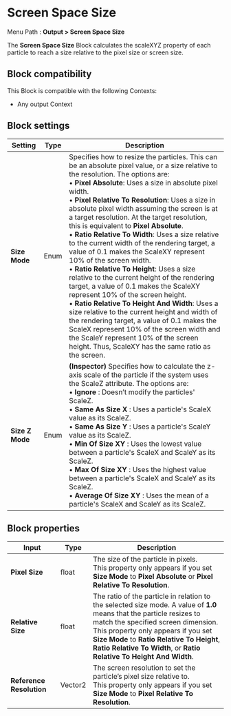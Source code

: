 # Screen Space Size

Menu Path : **Output > Screen Space Size**

The **Screen Space Size** Block calculates the scaleXYZ property of each particle to reach a size relative to the pixel size or screen size.

## Block compatibility

This Block is compatible with the following Contexts:

- Any output Context

## Block settings

| **Setting**     | **Type** | **Description**                                              |
| --------------- | -------- | ------------------------------------------------------------ |
| **Size Mode**   | Enum     | Specifies how to resize the particles. This can be an absolute pixel value, or a size relative to the resolution. The options are:<br/>&#8226; **Pixel Absolute**: Uses a size in absolute pixel width.<br/>&#8226; **Pixel Relative To Resolution**: Uses a size in absolute pixel width assuming the screen is at a target resolution. At the target resolution, this is equivalent to **Pixel Absolute**.<br/>&#8226; **Ratio Relative To Width**: Uses a size relative to the current width of the rendering target, a value of 0.1 makes the ScaleXY represent 10% of the screen width.<br/>&#8226; **Ratio Relative To Height**: Uses a size relative to the current height of the rendering target, a value of 0.1 makes the ScaleXY represent 10% of the screen height.<br/>&#8226; **Ratio Relative To Height And Width**: Uses a size relative to the current height and width of the rendering target, a value of 0.1 makes the ScaleX represent 10% of the screen width and the ScaleY represent 10% of the screen height. Thus, ScaleXY has the same ratio as the screen. |
| **Size Z Mode** | Enum     | **(Inspector)** Specifies how to calculate the z-axis scale of the particle if the system uses the ScaleZ attribute. The options are:<br/>&#8226; **Ignore** : Doesn’t modify the particles' ScaleZ.<br/>&#8226; **Same As Size X** : Uses a particle's ScaleX value as its ScaleZ.<br/>&#8226; **Same As Size Y** : Uses a particle's ScaleY value as its ScaleZ.<br/>&#8226; **Min Of Size XY** : Uses the lowest value between a particle's ScaleX and ScaleY as its ScaleZ.<br/>&#8226; **Max Of Size XY** : Uses the highest value between a particle's ScaleX and ScaleY as its ScaleZ.<br/>&#8226; **Average Of Size XY** : Uses the mean of a particle's ScaleX and ScaleY as its ScaleZ. |

## Block properties

| **Input**                | **Type** | **Description**                                              |
| ------------------------ | -------- | ------------------------------------------------------------ |
| **Pixel Size**           | float    | The size of the particle in pixels.<br/>This property only appears if you set **Size Mode** to **Pixel Absolute** or **Pixel Relative To Resolution**. |
| **Relative Size**        | float    | The ratio of the particle in relation to the selected size mode. A value of **1.0** means that the particle resizes to match the specified screen dimension.<br/>This property only appears if you set **Size Mode** to **Ratio Relative To Height**, **Ratio Relative To Width**, or **Ratio Relative To Height And Width**. |
| **Reference Resolution** | Vector2  | The screen resolution to set the particle’s pixel size relative to. <br/>This property only appears if you set **Size Mode** to **Pixel Relative To Resolution**. |
